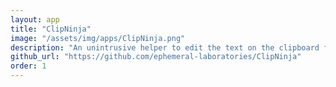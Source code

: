 ```yaml
---
layout: app
title: "ClipNinja"
image: "/assets/img/apps/ClipNinja.png"
description: "An unintrusive helper to edit the text on the clipboard for privacy and convenience"
github_url: "https://github.com/ephemeral-laboratories/ClipNinja"
order: 1
---
```

